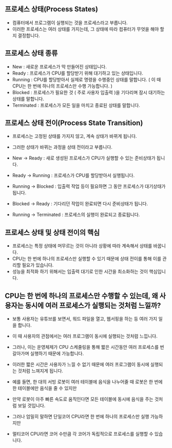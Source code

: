 프로세스 상태(Process States)
-----------------------------------------------
- 컴퓨터에서 프로그램이 실행되는 것을 프로세스라고 부릅니다.
- 이러한 프로세스는 여러 상태를 가지는데, 그 상태에 따라 컴퓨터가 무엇을 해야 할 지 결정합니다.

프로세스 상태 종류
-------------------------------------------------
- New : 새로운 프로세스가 막 만들어진 상태입니다.
- Ready : 프로세스가 CPU를 할당받기 위해 대기하고 있는 상태입니다.
- Running : CPU를 할당받아서 실제로 명령을 수행중인 상태를 말합니다. ( 이 때 CPU는 한 번에 하나의 프로세스만 수행 가능합니다. )
- Blocked : 프로세스가 필요한 것 ( 주로 사용자 입출력 )을 기다리며 잠시 대기하는 상태를 말합니다.
- Terminated : 프로세스가 모든 일을 마치고 종료된 상태를 말합니다.

프로세스 상태 전이(Process State Transition)
--------------------------------------------------
- 프로세스는 고정된 상태를 가지지 않고, 계속 상태가 바뀌게 됩니다.
- 그러한 상태가 바뀌는 과정을 상태 전이라고 부릅니다.

- New -> Ready : 새로 생성된 프로세스가 CPU가 실행할 수 있는 준비상태가 됩니다.
- Ready -> Running : 프로세스가 CPU를 할당받아서 실행됩니다.
- Running -> Blocked : 입출력 작업 등이 필요하면 그 동안 프로세스가 대기상태가 됩니다.
- Blocked -> Ready : 기다리던 작업이 완료되면 다시 준비상태가 됩니다.
- Running -> Terminated : 프로세스의 실행이 완료되고 종료됩니다.

프로세스 상태 및 상태 전이의 핵심
------------------------------------------------------------
- 프로세스는 특정 상태에 머무르는 것이 아니라 상황에 따라 계속해서 상태를 바꿉니다.
- CPU는 한 번에 하나의 프로세스만 실행할 수 있기 때문에 상태 전이를 통해 이를 관리할 필요가 있습니다.
- 성능을 최적화 하기 위해서는 입출력 대기로 인한 시간을 최소화하는 것이 핵심입니다.

CPU는 한 번에 하나의 프로세스만 수행할 수 있는데, 왜 사용자는 동시에 여러 프로세스가 실행되는 것처럼 느낄까?
----------------------------------------------------------------------------------------------
- 보통 사용자는 유튜브를 보면서, 워드 파일을 열고, 웹서핑을 하는 등 여러 가지 일을 합니다.
- 이 때 사용자의 관점에서는 여러 프로그램이 동시에 실행되는 것처럼 느낍니다.
- 그러나, 이는 운영체제가 CPU 스케줄링을 통해 짧은 시간동안 여러 프로세스를 번갈아가며 실행하기 때문에 가능합니다.
- 이러한 짧은 시간은 사용자가 느낄 수 없기 때문에 여러 프로그램이 동시에 실행되는 것처럼 느껴지게 됩니다.

- 예를 들면, 한 대의 서빙 로봇이 여러 테이블에 음식을 나누어줄 때 로봇은 한 번에 한 테이블에만 음식을 줄 수 있지만
- 만약 로봇이 아주 빠른 속도로 움직인다면 모든 테이블에 동시에 음식을 주는 것처럼 보일 것입니다.

- 그러나 엄밀히 말하면 단일코어 CPU라면 한 번에 하나의 프로세스만 실행 가능하지만
- 멀티코어 CPU라면 코어 수만큼 각 코어가 독립적으로 프로세스를 실행할 수 있습니다.
